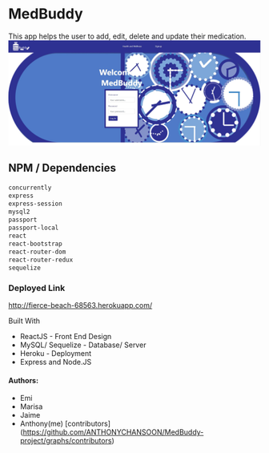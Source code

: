 # MedBuddy
This app helps the user to add, edit, delete and update their medication.
<img src="https://github.com/ANTHONYCHANSOON/MedBuddy-project/blob/master/githubimage/112.JPG" width=800>

## NPM / Dependencies
```
concurrently
express
express-session
mysql2
passport
passport-local
react
react-bootstrap
react-router-dom
react-router-redux
sequelize
```

### Deployed Link
http://fierce-beach-68563.herokuapp.com/

Built With
* ReactJS - Front End Design
* MySQL/ Sequelize - Database/ Server
* Heroku - Deployment
* Express and Node.JS

#### Authors: 
* Emi
* Marisa
* Jaime
* Anthony(me)
[contributors] (https://github.com/ANTHONYCHANSOON/MedBuddy-project/graphs/contributors)
